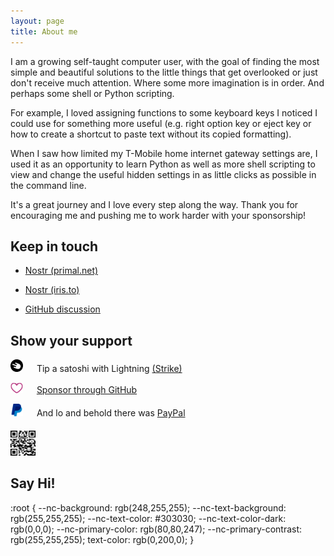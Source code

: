 ```yaml
---
layout: page
title: About me
---
```


I am a growing self-taught computer user, with the goal of finding the most simple and beautiful solutions to the little things that get overlooked or just don't receive much attention. Where some more imagination is in order. And perhaps some shell or Python scripting.

For example, I loved assigning functions to some keyboard keys I noticed I could use for something more useful (e.g. right option key or eject key or how to create a shortcut to paste text without its copied formatting).

When I saw how limited my T-Mobile home internet gateway settings are, I used it as an opportunity to learn Python as well as more shell scripting to view and change the useful hidden settings in as little clicks as possible in the command line.

It's a great journey and I love every step along the way. Thank you for encouraging me and pushing me to work harder with your sponsorship!

## Keep in touch

- [Nostr (primal.net)](https://primal.net/profile/npub1vy40z9dxr943vkz6xp54elflf7hxcly46q2qwcpvzfy47qq3syxqqchgk3)

- [Nostr (iris.to)](https://iris.to/verity)

- [GitHub discussion](https://github.com/verityj/verityj.github.io/discussions/1)

## Show your support

<img src="/assets/images/strike.png" width="20px;" /> &emsp; Tip a satoshi with Lightning [(Strike)](https://strike.me/verity/)

<img src="/assets/images/sponsor.png" width="20px;" /> &emsp; [Sponsor through GitHub](https://github.com/sponsors/verityj/) 

<img src="/assets/images/p.png" width="20px;" /> &emsp; And lo and behold there was [PayPal](https://www.paypal.com/donate/?hosted_button_id=D2SU4GD8PEXCW)

<h5 />

<img class="centered" width="8%;" src="/assets/images/qr-primal-verity.png" />

## Say Hi!

:root {
  --nc-background: rgb(248,255,255);
  --nc-text-background: rgb(255,255,255);
  --nc-text-color: #303030;
  --nc-text-color-dark: rgb(0,0,0);
  --nc-primary-color: rgb(80,80,247);
  --nc-primary-contrast: rgb(255,255,255);
  text-color: rgb(0,200,0);
}
<script src="https://nocomment.fiatjaf.com/embed.js" id="nocomment" data-owner="npub1vy40z9dxr943vkz6xp54elflf7hxcly46q2qwcpvzfy47qq3syxqqchgk3" data-custom-base="note1z7lysage232ukggx69plhc2gr7y63zvech3grm9td6033w3tetzsrh640q"></script>
